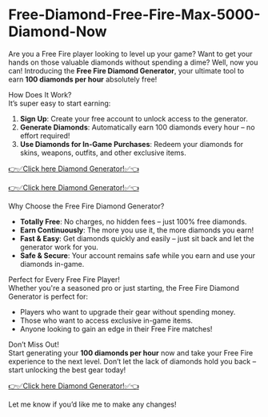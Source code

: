 # Free-Diamond-Free-Fire-Max-5000-Diamond-Now


Are you a Free Fire player looking to level up your game? Want to get your hands on those valuable diamonds without spending a dime? Well, now you can! Introducing the **Free Fire Diamond Generator**, your ultimate tool to earn **100 diamonds per hour** absolutely free!  

 How Does It Work?  
It’s super easy to start earning:  
1. **Sign Up**: Create your free account to unlock access to the generator.  
2. **Generate Diamonds**: Automatically earn 100 diamonds every hour – no effort required!  
3. **Use Diamonds for In-Game Purchases**: Redeem your diamonds for skins, weapons, outfits, and other exclusive items.  

[👉✅Click here Diamond Generator!✅👈](https://shorturl.at/1p9mc) 

[👉✅Click here Diamond Generator!✅👈](https://shorturl.at/1p9mc) 

Why Choose the Free Fire Diamond Generator?  
- **Totally Free**: No charges, no hidden fees – just 100% free diamonds.  
- **Earn Continuously**: The more you use it, the more diamonds you earn!  
- **Fast & Easy**: Get diamonds quickly and easily – just sit back and let the generator work for you.  
- **Safe & Secure**: Your account remains safe while you earn and use your diamonds in-game.  

 Perfect for Every Free Fire Player!  
Whether you're a seasoned pro or just starting, the Free Fire Diamond Generator is perfect for:  
- Players who want to upgrade their gear without spending money.  
- Those who want to access exclusive in-game items.  
- Anyone looking to gain an edge in their Free Fire matches!  

Don’t Miss Out!  
Start generating your **100 diamonds per hour** now and take your Free Fire experience to the next level. Don’t let the lack of diamonds hold you back – start unlocking the best gear today!  

[👉✅Click here Diamond Generator!✅👈](https://shorturl.at/1p9mc) 


Let me know if you’d like me to make any changes!
